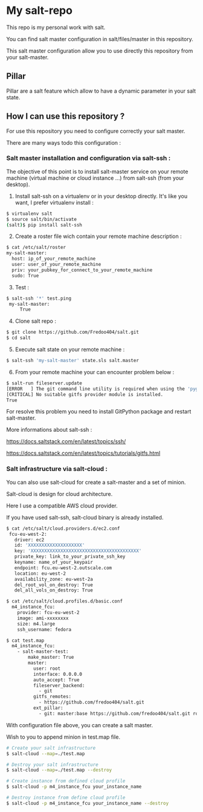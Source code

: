 # My salt-repo

This repo is my personal work with salt.

You can find salt master configuration in salt/files/master in this repository.

This salt master configuration allow you to use directly this repository from your salt-master.

## Pillar

Pillar are a salt feature which allow to have a dynamic parameter in your salt state.

## How I can use this repository ?

For use this repository you need to configure correctly your salt master.

There are many ways todo this configuration :

### Salt master installation and configuration via salt-ssh :
 
 The objective of this point is to install salt-master service on your remote machine (virtual machine or cloud instance ...) from salt-ssh (from your desktop).

 1. Install salt-ssh on a virtualenv or in your desktop directly. It's like you want, I prefer virtualenv install :
 ```bash
 $ virtualenv salt
 $ source salt/bin/activate
 (salt)$ pip install salt-ssh
 ```

 2. Create a roster file wich contain your remote machine description :
 ```bash
 $ cat /etc/salt/roster
 my-salt-master:
   host: ip_of_your_remote_machine
   user: user_of_your_remote_machine
   priv: your_pubkey_for_connect_to_your_remote_machine
   sudo: True
 ```

 3. Test :
 ```bash
 $ salt-ssh '*' test.ping
  my-salt-master:
      True
 ```

 4. Clone salt repo :
 ```bash
 $ git clone https://github.com/Fredoo404/salt.git
 $ cd salt
 ```

 5. Execute salt state on your remote machine :
 ```bash
 $ salt-ssh 'my-salt-master' state.sls salt.master 
 ```

 6. From your remote machine your can encounter problem below :
 ```bash
 $ salt-run fileserver.update
 [ERROR   ] The git command line utility is required when using the 'pygit2' gitfs_provider.
 [CRITICAL] No suitable gitfs provider module is installed.
 True
 ```
 For resolve this problem you need to install GitPython package and restart salt-master.

More informations about salt-ssh : 

https://docs.saltstack.com/en/latest/topics/ssh/

https://docs.saltstack.com/en/latest/topics/tutorials/gitfs.html

### Salt infrastructure via salt-cloud :

You can also use salt-cloud for create a salt-master and a set of minion.

Salt-cloud is design for cloud architecture.

Here I use a compatible AWS cloud provider.

If you have used salt-ssh, salt-cloud binary is already installed.

 ```bash
 $ cat /etc/salt/cloud.providers.d/ec2.conf
  fcu-eu-west-2:
    driver: ec2
    id: 'XXXXXXXXXXXXXXXXXXXX'
    key: 'XXXXXXXXXXXXXXXXXXXXXXXXXXXXXXXXXXXXXXXX'
    private_key: link_to_your_private_ssh_key
    keyname: name_of_your_keypair
    endpoint: fcu.eu-west-2.outscale.com
    location: eu-west-2
    availability_zone: eu-west-2a
    del_root_vol_on_destroy: True
    del_all_vols_on_destroy: True 
 ```

 ```bash
 $ cat /etc/salt/cloud.profiles.d/basic.conf
   m4_instance_fcu:
     provider: fcu-eu-west-2
     image: ami-xxxxxxxx
     size: m4.large
     ssh_username: fedora
 ```
 ```bash
 $ cat test.map
   m4_instance_fcu:
     - salt-master-test:
         make_master: True
         master:
           user: root
           interface: 0.0.0.0
           auto_accept: True
           fileserver_backend:
             - git
           gitfs_remotes:
             - https://github.com/fredoo404/salt.git
           ext_pillar:
             - git: master:base https://github.com/fredoo404/salt.git root=pillar
 ```

With configuration file above, you can create a salt master.

Wish to you to append minion in test.map file.

 ```bash
 # Create your salt infrastructure
 $ salt-cloud --map=./test.map

 # Destroy your salt infrastructure
 $ salt-cloud --map=./test.map --destroy

 # Create instance from defined cloud profile
 $ salt-cloud -p m4_instance_fcu your_instance_name
 
 # Destroy instance from define cloud profile
 $ salt-cloud -p m4_instance_fcu your_instance_name --destroy
 ```



